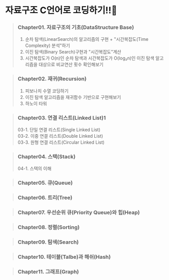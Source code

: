 # 자료구조 C언어로 코딩하기!!👊




  
> ### Chapter01. 자료구조의 기초(DataStructure Base)
> 1. 순차 탐색(LinearSearch)의 알고리즘의 구현 + "시간복잡도(Time Complexity) 분석"하기
> 2. 이진 탐색(Binary Search)구현과 "시간복잡도"계산
> 3. 시간복잡도가 O(n)인 순차 탐색과 시간복잡도가 O(log₂n)인 이진 탐색 알고리즘을 대상으로 비교연산 횟수 확인해보기

> ### Chapter02. 재귀(Recursion)
> 1. 피보나치 수열 코딩하기
> 2. 이진 탐색 알고리즘을 재귀함수 기반으로 구현해보기
> 3. 하노이 타워

> ### Chapter03. 연결 리스트(Linked List)1
> 03-1. 단일 연결 리스트(Single Linked List)  
> 03-2. 이중 연결 리스트(Double Linked List)  
> 03-3. 원형 연결 리스트(Circular Linked List)  

> ### Chapter04. 스택(Stack)
> 04-1. 스택의 이해

> ### Chapter05. 큐(Queue)

> ### Chapter06. 트리(Tree)

> ### Chapter07. 우선순위 큐(Priority Queue)와 힙(Heap)

> ### Chapter08. 정렬(Sorting)

> ### Chapter09. 탐색(Search)

> ### Chapter10. 테이블(Talbe)과 해쉬(Hash)

> ### Chapter11. 그래프(Graph)

<!-- # English Version -->
